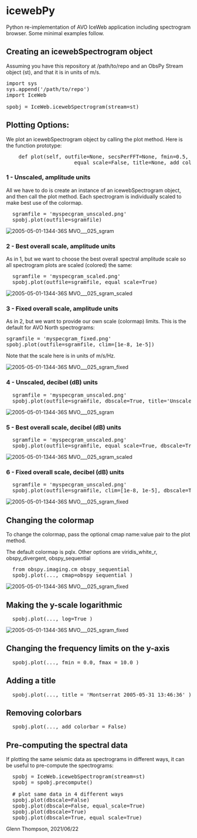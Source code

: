 # icewebPy
Python re-implementation of AVO IceWeb application including spectrogram browser. Some minimal examples follow.

## Creating an icewebSpectrogram object

Assuming you have this repository at /path/to/repo and an ObsPy Stream object (st), and that it is in units of m/s.

<pre>
import sys
sys.append('/path/to/repo')
import IceWeb

spobj = IceWeb.icewebSpectrogram(stream=st)
</pre>

## Plotting Options:

We plot an icewebSpectrogram object by calling the plot method. Here is the function prototype:

<pre>
    def plot(self, outfile=None, secsPerFFT=None, fmin=0.5, fmax=20.0, log=False, cmap=pqlx, clim=None, \
                      equal_scale=False, title=None, add_colorbar=True, precompute=False, dbscale=True)
</pre>




### 1 - Unscaled, amplitude units

All we have to do is create an instance of an icewebSpectrogram object, and then call the plot method. Each spectrogram is individually scaled to make best use of the colormap.

<pre>
  sgramfile = 'myspecgram_unscaled.png'
  spobj.plot(outfile=sgramfile)
</pre>

![2005-05-01-1344-36S MVO___025_sgram](https://user-images.githubusercontent.com/233816/122985285-fc224d80-d36b-11eb-8c07-36480b9f4234.png)

### 2 - Best overall scale, amplitude units

As in 1, but we want to choose the best overall spectral amplitude scale so all spectrogram plots are scaled (colored) the same:

<pre>
  sgramfile = 'myspecgram_scaled.png'
  spobj.plot(outfile=sgramfile, equal_scale=True)
</pre>

![2005-05-01-1344-36S MVO___025_sgram_scaled](https://user-images.githubusercontent.com/233816/122985327-0a706980-d36c-11eb-8ef8-7e7dbc8eb96a.png)


### 3 - Fixed overall scale, amplitude units

As in 2, but we want to provide our own scale (colormap) limits. This is the default for AVO North spectrograms:

<pre>
sgramfile = 'myspecgram_fixed.png'
spobj.plot(outfile=sgramfile, clim=[1e-8, 1e-5])
</pre>

Note that the scale here is in units of m/s/Hz. 

![2005-05-01-1344-36S MVO___025_sgram_fixed](https://user-images.githubusercontent.com/233816/122985344-0fcdb400-d36c-11eb-9a6e-2d57047f38d4.png)



### 4 -  Unscaled, decibel (dB) units 
<pre>
  sgramfile = 'myspecgram_unscaled.png'
  spobj.plot(outfile=sgramfile, dbscale=True, title='Unscaled')
</pre>

![2005-05-01-1344-36S MVO___025_sgram](https://user-images.githubusercontent.com/233816/122984730-55d64800-d36b-11eb-92a9-40b6d3f7c6c0.png)



### 5 -  Best overall scale, decibel (dB) units
<pre>
  sgramfile = 'myspecgram_unscaled.png'
  spobj.plot(outfile=sgramfile, equal_scale=True, dbscale=True, title='Scaled')
</pre>

![2005-05-01-1344-36S MVO___025_sgram_scaled](https://user-images.githubusercontent.com/233816/122984751-5bcc2900-d36b-11eb-8374-cb812576db0c.png)



### 6 -  Fixed overall scale, decibel (dB) units
<pre>
  sgramfile = 'myspecgram_unscaled.png'
  spobj.plot(outfile=sgramfile, clim=[1e-8, 1e-5], dbscale=True, title='Fixed')
</pre>

![2005-05-01-1344-36S MVO___025_sgram_fixed](https://user-images.githubusercontent.com/233816/122984777-62f33700-d36b-11eb-8f62-10e759cbd092.png)



## Changing the colormap
To change the colormap, pass the optional cmap name:value pair to the plot method.

The default colormap is pqlx. Other options are viridis_white_r, obspy_divergent, obspy_sequential

<pre>
  from obspy.imaging.cm obspy_sequential
  spobj.plot(..., cmap=obspy_sequential )
</pre>

![2005-05-01-1344-36S MVO___025_sgram_fixed](https://user-images.githubusercontent.com/233816/122985952-c5990280-d36c-11eb-8a71-e316f65e5672.png)


## Making the y-scale logarithmic
<pre>
  spobj.plot(..., log=True )
</pre>

![2005-05-01-1344-36S MVO___025_sgram_fixed](https://user-images.githubusercontent.com/233816/122986284-3d672d00-d36d-11eb-9e49-6aad2b0ccf8e.png)


## Changing the frequency limits on the y-axis
<pre>
  spobj.plot(..., fmin = 0.0, fmax = 10.0 )
</pre>

## Adding a title
<pre>
  spobj.plot(..., title = 'Montserrat 2005-05-31 13:46:36' )
</pre>

## Removing colorbars
<pre>
  spobj.plot(..., add_colorbar = False)
</pre>

## Pre-computing the spectral data

If plotting the same seismic data as spectrograms in different ways, it can be useful to pre-compute the spectrograms:

<pre>
  spobj = IceWeb.icewebSpectrogram(stream=st)
  spobj = spobj.precompute()
  
  # plot same data in 4 different ways
  spobj.plot(dbscale=False)
  spobj.plot(dbscale=False, equal_scale=True)
  spobj.plot(dbscale=True)
  spobj.plot(dbscale=True, equal_scale=True)
</pre>


Glenn Thompson, 2021/06/22
